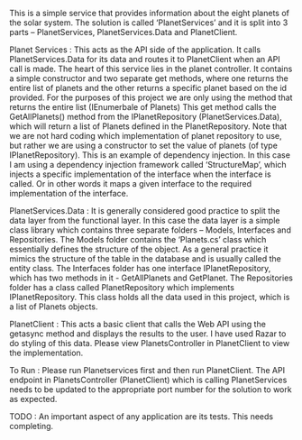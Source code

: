 This is a simple service that provides information about the eight planets of the solar system. The solution is called ‘PlanetServices’ and it is split into 3 parts – PlanetServices, PlanetServices.Data and PlanetClient.

Planet Services :
This acts as the API side of the application. It calls PlanetServices.Data for its data and routes it to PlanetClient when an API call is made. 
The heart of this service lies in the planet controller. It contains a simple constructor and two separate get methods, where one returns the entire list of planets and the other returns a specific planet based on the id provided. For the purposes of this project we are only using the method that returns the entire list (IEnumerbale of Planets)
This get method calls the GetAllPlanets() method from the IPlanetRepository (PlanetServices.Data), which will return a list of Planets defined in the PlanetRepository.
Note that we are not hard coding which implementation of planet repository to use, but rather we are using a constructor to set the value of planets (of type IPlanetRepository). This is an example of dependency injection. In this case I am using a dependency injection framework called ‘StructureMap’, which injects a specific implementation of the interface when the interface is called. Or in other words it maps a given interface to the required implementation of the interface.  

PlanetServices.Data :
It is generally considered good practice to split the data layer from the functional layer. In this case the data layer is a simple class library which contains three separate folders – Models, Interfaces and Repositories.
The Models folder contains the ‘Planets.cs’ class which essentially defines the structure of the object. As a general practice it mimics the structure of the table in the database and is usually called the entity class.
The Interfaces folder has one interface IPlanetRepository, which has two methods in it - GetAllPlanets and GetPlanet. 
The Repositories folder has a class called PlanetRepository which implements IPlanetRepository. This class holds all the data used in this project, which is a list of Planets objects.


PlanetClient :
This acts a basic client that calls the Web API using the getasync method and displays the results to the user. I have used Razar to do styling of this data. Please view PlanetsController in PlanetClient to view the implementation.

To Run :
Please run Planetservices first and then run PlanetClient. The API endpoint in PlanetsController (PlanetClient) which is calling PlanetServices needs to be updated to the appropriate port number for the solution to work as expected.


TODO : 
An important aspect of any application are its tests. This needs completing. 
